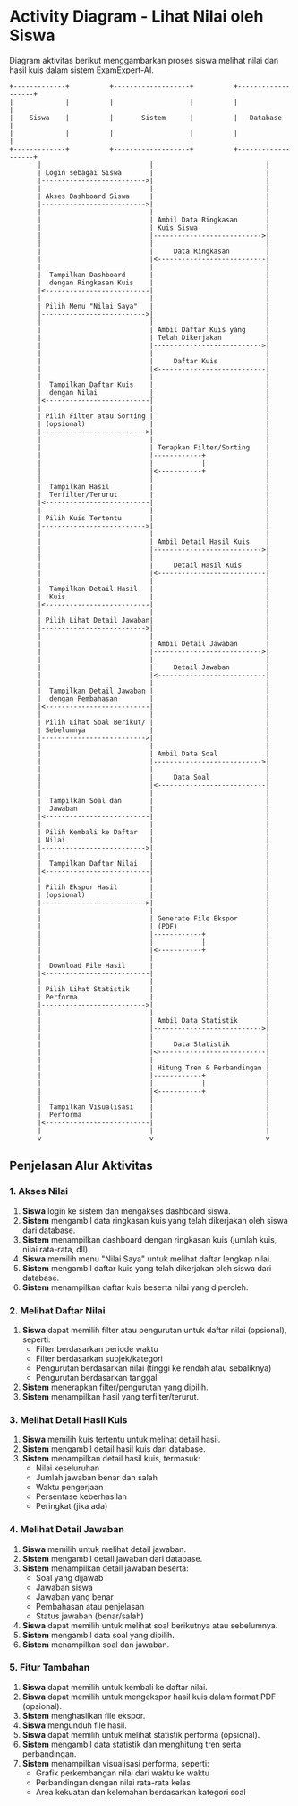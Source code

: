 # Activity Diagram - Lihat Nilai oleh Siswa

Diagram aktivitas berikut menggambarkan proses siswa melihat nilai dan hasil kuis dalam sistem ExamExpert-AI.

```
+-------------+          +-------------------+          +-------------------+
|             |          |                   |          |                   |
|    Siswa    |          |       Sistem      |          |   Database        |
|             |          |                   |          |                   |
+-------------+          +-------------------+          +-------------------+
       |                           |                            |
       | Login sebagai Siswa       |                            |
       |-------------------------->|                            |
       |                           |                            |
       | Akses Dashboard Siswa     |                            |
       |-------------------------->|                            |
       |                           |                            |
       |                           | Ambil Data Ringkasan       |
       |                           | Kuis Siswa                 |
       |                           |--------------------------->|
       |                           |                            |
       |                           |     Data Ringkasan         |
       |                           |<---------------------------|
       |                           |                            |
       |  Tampilkan Dashboard      |                            |
       |  dengan Ringkasan Kuis    |                            |
       |<--------------------------|                            |
       |                           |                            |
       | Pilih Menu "Nilai Saya"   |                            |
       |-------------------------->|                            |
       |                           |                            |
       |                           | Ambil Daftar Kuis yang     |
       |                           | Telah Dikerjakan           |
       |                           |--------------------------->|
       |                           |                            |
       |                           |     Daftar Kuis            |
       |                           |<---------------------------|
       |                           |                            |
       |  Tampilkan Daftar Kuis    |                            |
       |  dengan Nilai             |                            |
       |<--------------------------|                            |
       |                           |                            |
       | Pilih Filter atau Sorting |                            |
       | (opsional)                |                            |
       |-------------------------->|                            |
       |                           |                            |
       |                           | Terapkan Filter/Sorting    |
       |                           |------------+               |
       |                           |            |               |
       |                           |<-----------+               |
       |                           |                            |
       |  Tampilkan Hasil          |                            |
       |  Terfilter/Terurut        |                            |
       |<--------------------------|                            |
       |                           |                            |
       | Pilih Kuis Tertentu       |                            |
       |-------------------------->|                            |
       |                           |                            |
       |                           | Ambil Detail Hasil Kuis    |
       |                           |--------------------------->|
       |                           |                            |
       |                           |     Detail Hasil Kuis      |
       |                           |<---------------------------|
       |                           |                            |
       |  Tampilkan Detail Hasil   |                            |
       |  Kuis                     |                            |
       |<--------------------------|                            |
       |                           |                            |
       | Pilih Lihat Detail Jawaban|                            |
       |-------------------------->|                            |
       |                           |                            |
       |                           | Ambil Detail Jawaban       |
       |                           |--------------------------->|
       |                           |                            |
       |                           |     Detail Jawaban         |
       |                           |<---------------------------|
       |                           |                            |
       |  Tampilkan Detail Jawaban |                            |
       |  dengan Pembahasan        |                            |
       |<--------------------------|                            |
       |                           |                            |
       | Pilih Lihat Soal Berikut/ |                            |
       | Sebelumnya                |                            |
       |-------------------------->|                            |
       |                           |                            |
       |                           | Ambil Data Soal            |
       |                           |--------------------------->|
       |                           |                            |
       |                           |     Data Soal              |
       |                           |<---------------------------|
       |                           |                            |
       |  Tampilkan Soal dan       |                            |
       |  Jawaban                  |                            |
       |<--------------------------|                            |
       |                           |                            |
       | Pilih Kembali ke Daftar   |                            |
       | Nilai                     |                            |
       |-------------------------->|                            |
       |                           |                            |
       |  Tampilkan Daftar Nilai   |                            |
       |<--------------------------|                            |
       |                           |                            |
       | Pilih Ekspor Hasil        |                            |
       | (opsional)                |                            |
       |-------------------------->|                            |
       |                           |                            |
       |                           | Generate File Ekspor       |
       |                           | (PDF)                      |
       |                           |------------+               |
       |                           |            |               |
       |                           |<-----------+               |
       |                           |                            |
       |  Download File Hasil      |                            |
       |<--------------------------|                            |
       |                           |                            |
       | Pilih Lihat Statistik     |                            |
       | Performa                  |                            |
       |-------------------------->|                            |
       |                           |                            |
       |                           | Ambil Data Statistik       |
       |                           |--------------------------->|
       |                           |                            |
       |                           |     Data Statistik         |
       |                           |<---------------------------|
       |                           |                            |
       |                           | Hitung Tren & Perbandingan |
       |                           |------------+               |
       |                           |            |               |
       |                           |<-----------+               |
       |                           |                            |
       |  Tampilkan Visualisasi    |                            |
       |  Performa                 |                            |
       |<--------------------------|                            |
       |                           |                            |
       v                           v                            v
```

## Penjelasan Alur Aktivitas

### 1. Akses Nilai
1. **Siswa** login ke sistem dan mengakses dashboard siswa.
2. **Sistem** mengambil data ringkasan kuis yang telah dikerjakan oleh siswa dari database.
3. **Sistem** menampilkan dashboard dengan ringkasan kuis (jumlah kuis, nilai rata-rata, dll).
4. **Siswa** memilih menu "Nilai Saya" untuk melihat daftar lengkap nilai.
5. **Sistem** mengambil daftar kuis yang telah dikerjakan oleh siswa dari database.
6. **Sistem** menampilkan daftar kuis beserta nilai yang diperoleh.

### 2. Melihat Daftar Nilai
1. **Siswa** dapat memilih filter atau pengurutan untuk daftar nilai (opsional), seperti:
   - Filter berdasarkan periode waktu
   - Filter berdasarkan subjek/kategori
   - Pengurutan berdasarkan nilai (tinggi ke rendah atau sebaliknya)
   - Pengurutan berdasarkan tanggal
2. **Sistem** menerapkan filter/pengurutan yang dipilih.
3. **Sistem** menampilkan hasil yang terfilter/terurut.

### 3. Melihat Detail Hasil Kuis
1. **Siswa** memilih kuis tertentu untuk melihat detail hasil.
2. **Sistem** mengambil detail hasil kuis dari database.
3. **Sistem** menampilkan detail hasil kuis, termasuk:
   - Nilai keseluruhan
   - Jumlah jawaban benar dan salah
   - Waktu pengerjaan
   - Persentase keberhasilan
   - Peringkat (jika ada)

### 4. Melihat Detail Jawaban
1. **Siswa** memilih untuk melihat detail jawaban.
2. **Sistem** mengambil detail jawaban dari database.
3. **Sistem** menampilkan detail jawaban beserta:
   - Soal yang dijawab
   - Jawaban siswa
   - Jawaban yang benar
   - Pembahasan atau penjelasan
   - Status jawaban (benar/salah)
4. **Siswa** dapat memilih untuk melihat soal berikutnya atau sebelumnya.
5. **Sistem** mengambil data soal yang dipilih.
6. **Sistem** menampilkan soal dan jawaban.

### 5. Fitur Tambahan
1. **Siswa** dapat memilih untuk kembali ke daftar nilai.
2. **Siswa** dapat memilih untuk mengekspor hasil kuis dalam format PDF (opsional).
3. **Sistem** menghasilkan file ekspor.
4. **Siswa** mengunduh file hasil.
5. **Siswa** dapat memilih untuk melihat statistik performa (opsional).
6. **Sistem** mengambil data statistik dan menghitung tren serta perbandingan.
7. **Sistem** menampilkan visualisasi performa, seperti:
   - Grafik perkembangan nilai dari waktu ke waktu
   - Perbandingan dengan nilai rata-rata kelas
   - Area kekuatan dan kelemahan berdasarkan kategori soal
